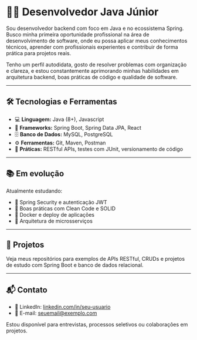 # 👨‍💻 Desenvolvedor Java Júnior

Sou desenvolvedor backend com foco em Java e no ecossistema Spring. Busco minha primeira oportunidade profissional na área de desenvolvimento de software, onde eu possa aplicar meus conhecimentos técnicos, aprender com profissionais experientes e contribuir de forma prática para projetos reais.

Tenho um perfil autodidata, gosto de resolver problemas com organização e clareza, e estou constantemente aprimorando minhas habilidades em arquitetura backend, boas práticas de código e qualidade de software.

---

## 🛠️ Tecnologias e Ferramentas

- 💻 **Linguagem:** Java (8+), Javascript
- 🌱 **Frameworks:** Spring Boot, Spring Data JPA, React
- 🗄️ **Banco de Dados:** MySQL, PostgreSQL
- ⚙️ **Ferramentas:** Git, Maven, Postman
- 🔧 **Práticas:** RESTful APIs, testes com JUnit, versionamento de código

---

## 📚 Em evolução

Atualmente estudando:

- 🔐 Spring Security e autenticação JWT  
- 🧹 Boas práticas com Clean Code e SOLID  
- 🐳 Docker e deploy de aplicações  
- 🧱 Arquitetura de microsserviços  

---

## 🚀 Projetos

Veja meus repositórios para exemplos de APIs RESTful, CRUDs e projetos de estudo com Spring Boot e banco de dados relacional.

---

## 📬 Contato

- 💼 LinkedIn: [linkedin.com/in/seu-usuario](https://linkedin.com/in/seu-usuario)
- 📧 E-mail: seuemail@exemplo.com

Estou disponível para entrevistas, processos seletivos ou colaborações em projetos.
